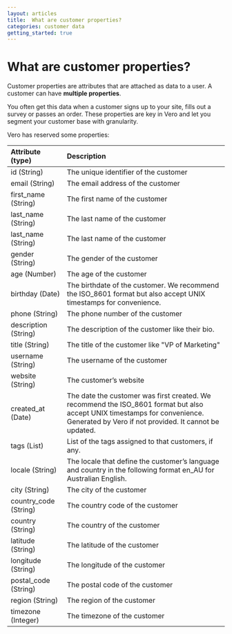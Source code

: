 ```yaml
---
layout: articles
title:  What are customer properties?
categories: customer data
getting_started: true
---
```


# What are customer properties?

Customer properties are attributes that are attached as data to a user. A customer can have **multiple properties**. 

You often get this data when a customer signs up to your site, fills out a survey or passes an order. These properties are key in Vero and let you segment your customer base with granularity.

Vero has reserved some properties:

|  Attribute (type) | Description |
|:--|:--|
| id (String) | The unique identifier of the customer |
| email (String) | The email address of the customer |
| first_name (String) | The first name of the customer |
| last_name (String) | The last name of the customer |
| last_name (String) | The last name of the customer |
| gender (String) | The gender of the customer |
| age (Number) | The age of the customer |
| birthday (Date) | The birthdate of the customer. We recommend the ISO_8601 format but also accept UNIX timestamps for convenience. |
| phone (String) | The phone number of the customer |
| description (String) | The description of the customer like their bio. |
| title (String) | The title of the customer like "VP of Marketing" |
| username (String) | The username of the customer |
| website (String) | The customer’s website |
| created_at (Date) | The date the customer was first created. We recommend the ISO_8601 format but also accept UNIX timestamps for convenience. Generated by Vero if not provided. It cannot be updated. |
| tags (List) | List of the tags assigned to that customers, if any. |
| locale (String) | The locale that define the customer’s language and country in the following format en_AU for Australian English. |
| city (String) | The city of the customer |
| country_code (String) | The country code of the customer |
| country (String) | The country of the customer |
| latitude (String) | The latitude of the customer |
| longitude (String) | The longitude of the customer |
| postal_code (String) | The postal code of the customer |
| region (String) | The region of the customer |
| timezone (Integer) | The timezone of the customer |